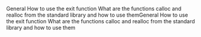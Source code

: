 General
How to use the exit function
What are the functions calloc and realloc from the standard library and how to use themGeneral
How to use the exit function
What are the functions calloc and realloc from the standard library and how to use them
